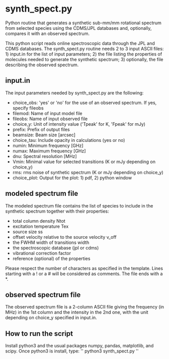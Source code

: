 # synth_spect.py

Python routine that generates a synthetic sub-mm/mm rotational spectrum from selected species using the CDMS/JPL databases and, optionally, compares it with an observed spectrum.

This python script reads online spectroscopic data through the JPL and CDMS databases. The synth_spect.py routine needs 2 to 3 input ASCII files: 1) input.in for the list of input parameters; 2) the file listing the properties of molecules needed to generate the synthetic spectrum; 3) optionally, the file describing the observed spectrum. 

## input.in

The input parameters needed by synth_spect.py are the following:

- choice_obs: 'yes' or 'no' for the use of an observed spectrum. If yes, specify fileobs
- filemod: Name of input model file 
- fileobs: Name of input observed file 
- choice_y: Unit of intensity value ('Tpeak' for K, 'Fpeak' for mJy)
- prefix: Prefix of output files
- beamsize: Beam size [arcsec]
- choice_tau: Include opacity in calculations (yes or no)
- numin: Minimum frequency [GHz]
- numax: Maximum frequency [GHz]
- dnu: Spectral resolution [MHz]
- Vmin: Minimal value for selected transitions (K or mJy depending on choice_y)
- rms: rms noise of synthetic spectrum (K or mJy depending on choice_y)
- choice_plot: Output for the plot: 1) pdf, 2) python window


## modeled spectrum file

The modeled spectrum file contains the list of species to include in the synthetic spectrum together with their properties: 

- total column density Ntot
- excitation temperature Tex
- source size ss
- offset velocity relative to the source velocity v_off
- the FWHM width of transitions width
- the spectroscopic database (jpl or cdms)
- vibrational correction factor
- reference (optional) of the properties 

Please respect the number of characters as specified in the template. Lines starting with a ! or a # will be considered as comments. The file ends with a *.


## observed spectrum file

The observed spectrum file is a 2-column ASCII file giving the frequency (in MHz) in the 1st column and the intensity in the 2nd one, with the unit depending on choice_y specified in input.in.


## How to run the script

Install python3 and the usual packages numpy, pandas, matplotlib, and scipy. Once python3 is install, type:
'' python3 synth_spect.py ''
